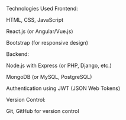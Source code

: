 
Technologies Used
Frontend:

HTML, CSS, JavaScript

React.js (or Angular/Vue.js)

Bootstrap (for responsive design)

Backend:

Node.js with Express (or PHP, Django, etc.)

MongoDB (or MySQL, PostgreSQL)

Authentication using JWT (JSON Web Tokens)

Version Control:

Git, GitHub for version control
